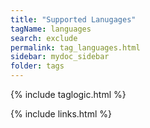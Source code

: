 ```yaml
---
title: "Supported Lanugages"
tagName: languages
search: exclude
permalink: tag_languages.html
sidebar: mydoc_sidebar
folder: tags
---
```

{% include taglogic.html %}

{% include links.html %}
